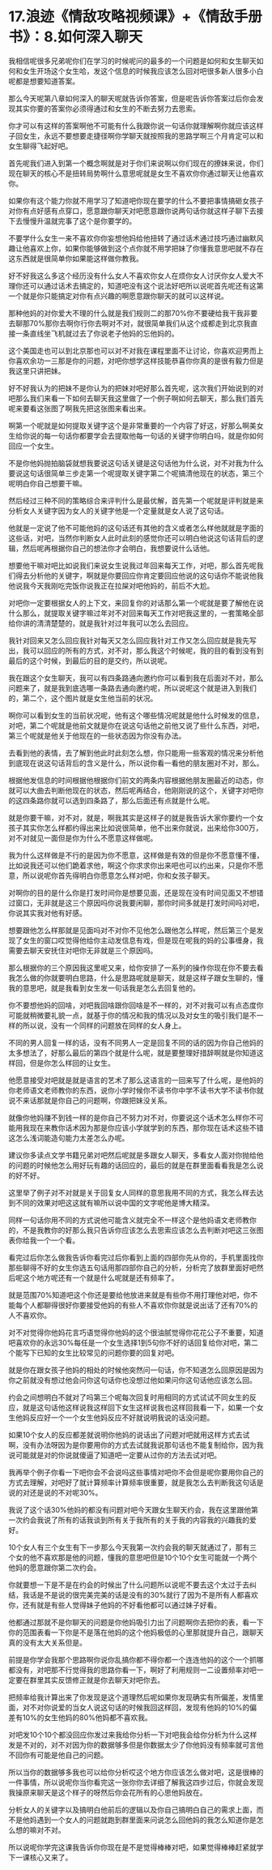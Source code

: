 # 17.浪迹《情敌攻略视频课》+《情敌手册书》：8.如何深入聊天

我相信呢很多兄弟呢你们在学习的时候呢问的最多的一个问题是如何和女生聊天如何和女生开场这个女生哈，发这个信息的时候我应该怎么回对吧很多新人很多小白呢都是想要知道答案。

那么今天呢第八章如何深入的聊天呢就告诉你答案，但是呢告诉你答案过后你会发现其实你要的答案你必须得通过和女生的不断去努力去思索。

你才可以有这样的答案啊他不可能有什么我跟你说一句话你就理解啊你就应该这样子回女生，永远不要想要走捷径啊你学聊天就按照我的思路学啊三个月肯定可以和女生聊得飞起好吧。

首先呢我们进入到第一个概念啊就是对于你们来说啊以你们现在的撩妹来说，你们现在聊天的核心不是扭转局势啊什么意思呢就是女生不喜欢你你通过聊天让他喜欢你。

如果你有这个能力你就不用学习了知道吧你现在要学的什么不要把事情搞砸女孩子对你有点好感有点穿口，愿意跟你聊天对吧愿意跟你说两句话你就这样子聊下去接下去慢慢升温就完事了这个是你要学的。

不要学什么女生一来不喜欢你你妄想他妈给他扭转了通过话术通过技巧通过幽默风趣让他喜欢上你，如果你能够做到这个点你就不用学把妹了你懂我意思吧就不存在这东西就是很简单你如果能这样做你教我。

好不好我这么多这个经历没有什么女人不喜欢你女人在烦你女人讨厌你女人爱大不理你还可以通过话术去搞定的，知道吧没有这个说法好吧所以说呢首先呢还有这第一个就是你只能搞定对你有点兴趣的啊愿意跟你聊天的就可以这样说。

那种他妈的对你爱大不理的什么就是我们规则二的那70%你不要硬给我干我非要去聊那70%那你去啊你行你去啊对不对，就很简单我们从这个成都走到北京我直接一条直线坐飞机就过去了你说老子他妈的忘他妈的。

这个美国走也可以到北京那也可以对不对我在课程里面不让讨论，你喜欢迎男而上你喜欢余功一三那是你的问题，对吧你想学这样技能恭喜你你真的是很有毅力但是我这里只讲把妹。

好不好我认为的把妹不是你认为的把妹对吧好那么首先呢，这次我们开始说到的对吧那么我们来看一下如何去聊天我这里做了一个例子啊如何去聊天，那么我们首先呢来要看这张图了啊我先把这张图来看出来。

啊第一个呢就是如何提取关键字这个是非常重要的一个内容了好这，好那么啊美女生给你说的每一句话你都要学会去提取他每一句话的关键字你明白吗，就是你如何回应一个女生。

不是你他妈抛拍脑袋就想我要说这句话关键是这句话他为什么说，对不对我为什么要说这句话很简单三步走第一个呢提取关键字第二个呢搞清他现在的状态，第三个呢明白你自己想要干嘛。

然后经过三种不同的策略综合来评判什么是最优解，首先第一个呢就是评判就是来分析女人关键字因为女人的关键字他是一个定量就是女人说了这句话。

他就是一定说了他不可能他妈的这句话还有其他的含义或者怎么样他就就是字面的这些话，对吧，当然你判断女人此时此刻的感觉你还可以明白他说这句话背后的逻辑，然后呢再根据你自己的想法你才会明白，我想要说什么话他。

想要他干嘛对吧比如说我们来说女生说我过年回来每天工作，对吧，那么首先呢我们得去分析他的关键字，啊就是你要回应你肯定要回应他说的这句话你不能说他我他说我今天我刚吃完饭你说我正在拉屎对吧他妈的，前后不大尬。

对吧你一定要根据女人的上下文，来回复你的对话那么第一个呢就是要了解他在说什么那么，就提取关键字嘛过年对不对回来每天工作对吧我这里的，一套策略全部给你讲的清清楚楚的，就是我针对过年我可以怎么去回应。

我针对回来又怎么回应我针对每天又怎么回应我针对工作又怎么回应就是我先写出，我可以回应的所有的方式，对不对，那么我这个时候呢，我的目的看到没有到最后的这个时候，到最后的目的是交约，所以说呢。

我在跟这个女生聊天，我可以有四条路通向邀约你可以看到我在后面对不对，那么问题来了，就是我到底选哪一条路去通向邀约呢，所以说呢这个就是进入到我们的，第二个，这个图片就是女生他当前的状况。

啊你可以看到女生的当前状况呢，他有这个哪些情况呢就是他什么时候发的信息，对吧，第二个呢就是他前文就是你在说这句话他之前他又说了些什么东西，对吧，第三个呢就是他关于他现在的一些状态因为你没有办法。

去看到他的表情，去了解到他此时此刻怎么想，你只能用一些客观的情况来分析他到底现在说这句话背后的含义是什么，所以说你看一看他的朋友圈对不对，那么。

根据他发信息的时间根据他根据你们前文的两条内容根据他朋友圈最近的动态，你就可以大曲去判断他现在的状态，然后呢再结合，他刚刚说的这个，关键字对吧你的这四条路你就可以选到四条路了，那么后面还有点就是什么呢。

就是你要干嘛，对不对，就是，啊我其实是这样子的就是我告诉大家你要约一个女孩子其实你怎么样都约得出来比如说很简单，他不出来你就说，出来给你300万，对不对就见一面但是你为什么不愿意这样做呢。

我为什么这样做是不行的是因为你不愿意，这样做是有效的但是你不愿意懂不懂，比如说我还可以他们跪着求他，啊这个你求求你出来吧也可以约出来，只是你不愿意，所以说呢你首先得明白你愿意怎么样对吧，你和女孩子聊天。

对啊你的目的是什么你是打发时间你是想要见面，还是现在没有时间见面又不想错过窗口，无非就是这三个原因吗你说我要闲聊，那你时间多就是打发时间吗对吧，你说其实我对他有好感。

想要跟他怎么样那就是见面吗对不对你不见他怎么跟他怎么样呢，然后第三个是发现了女生的窗口哎觉得他给你主动发信息有戏，但是现在呢我的妈的公事缠身，我需要去聊天安抚住对吧你无非就是三个原因吗。

那么根据你的三个原因我这里呢又来，给你安排了一系列的操作你现在你不要去看我怎么做的你就要明白思路，什么是思路呢就是聊天，就是这样子跟女生聊的，懂我的意思吧，就是我看到女生发一句话我是怎么去回复他的。

你不要想他妈的回啥，对吧我回啥跟你回啥是不一样的，对不对我可以有点态度你可能就稍微要礼貌一点，就基于你的情况和我的情况以及对女生的吸引我们是不一样的所以说，没有一个同样的问题放在同样的女人身上。

不同的男人回复一样的话，没有不同男人一定是回复不同的话的因为你自己他妈的太多想法了，好那么最后的第四个就是什么呢，就是要整理好措辞啊就是你知道这样回，但是你怎么样回的让女生。

他愿意接受对吧就是就是语言的艺术了那么这语言的一回来写了什么呢，是他妈的你老师语文老师教你的东西，说你小学时候你不读书你中学不读书大学不读书你就说不来话那就是你自己的问题啊，你跟把妹没关系。

就像你他妈赚不到钱一样的是你自己不努力对不对，你要说这个话术怎么样你不可能用我现在来教你话术因为那是你应该小学就学到的东西，那你现在话术这些不错这怎么浅词能造句能力太差怎么办呢。

建议你多读点文学书籍兄弟对吧然后呢就是多跟女人聊天，多看女人面对你抛给他的问题的时候他怎么用好玩有趣的话回应的，最后的就是在群里面看看我是怎么说的好不好。

这里举了例子对不对就是关于回复女人同样的意思我用不同的方式，我怎么样去达到不同的效果对吧这这就有嘛所以说中国的文字呢他是博大精深。

同样一句话你用不同的方式说他可能含义就完全不一样这个是他妈语文老师教你的，不是我教你的好那么我只告诉你应该怎么去思索应该怎么去判断对吧这三张图表你给我一个一个看。

看完过后你怎么做我告诉你看完过后你看到上面的四部你先从你的，手机里面找你那些聊得不好的女生你选五句话用那四部你自己的分析，分析完了放群里面好吧然后呢这个地方呢还有一个就是什么呢就是还有频率了。

就是范围70%知道吧这个你还是要给他放进来就是有些你不用打理他对吧，你不能每个人都聊得很好你要接受他妈的有些人不喜欢你你就是说出话了还有70%的人不喜欢你。

对不对觉得你他妈花言巧语觉得你他妈的这个很油腻觉得你花花公子不重要，知道吧喜欢你的永远30%每任是一个女生选择1到5句你不好的话回复给你对吧，第二个能写下已知的女生比较常见的问题你要的回复对吧。

就是你在跟女孩子他妈的相处的时候他突然问一句话，你不知道怎么回原因是因为你之前就没有想过他会问你这句话你也没想过他如果问你这句话他应该怎么回。

约会之间想明白不就对了吗第三个呢每次回复时用相同的方式试试不同女生的反应，就是这句话他这样说我这样回下女生这样说我也这样回我看一下，如果一个女生他妈反应好一个一个女生他妈反应不好就说明我说的话没问题。

如果10个女人的反应都差就说明你他妈的说话出了问题对吧就用这样方式去试啊，没有办法呀因为是你要用你的方式去试就我说那句话也不能复制给你，因为我说可能就是对的你说就傻逼了知道吧一定要从过你的方法去试对吧。

我再举个例子你看一下吧你会不会说吗这些事情对吧你不会但是呢你要用你自己的方式去理解，对吧好了就计算频率计算频率很重要，就是我怎么去判断我这句话是说的对还是说的不对呢30%。

我说了这个话30%他妈的都没有问题对吧今天跟女生聊天约会，我在这里跟他第一次约会我说了所有的话我谈到所有关于我所有的关于我的内容我的兴趣我的爱好。

10个女人有三个女生有下一步那么今天我第一次约会我的聊天就通过了，那有三个女的他不喜欢那是他的问题，懂我的意思吧但是10个10个女生可能就一个两个他妈的愿意跟你第二次约会。

你就要想一下是不是在约会的时候出了什么问题所以说呢不要去这个太过于去纠结，我话是不是说的很完美完美的话是没有的30%就行了因为不是所有人都喜欢你，还有就是有些人觉得妹子他妈的不好看他都可以通过妹子好看。

他都通过那就不是你聊天的问题是你他妈吸引力出了问题啊你去把你的表，看一下你的范围表看一下你是不是落在他妈的这个他妈极低的心里那就提升自己，跟聊天真的没有太大关系但是。

前提是你学会我那个思路啊你说你乱搞你都不得你都一个连连他妈的这个一个抓哪都没有，对吧那不行觉得我的思路你看一下，啊好了利用规则一二设置频率对吧一定要在群里其实反馈修正就是你去聊天对吧你去。

把频率给我计算出来了你发现是这个道理然后呢如果你发现确实有所偏差，发情里面，对不对你说爱的当女人说这句话的时候我回这样回，发现有他妈的10%的偏差有10%的女生他妈的80%他妈都不喜欢我。

对吧发10个10个都没回应你发过来我给你分析一下对吧我会给你分析为什么这样发是不对的，对不对因为你的数据够多但是你数据太少了你他妈没有频率就可言他不回你有可能是他自己的问题。

所以当你的数据够多我也可以给你分析哎这个地方你应该怎么做对吧，这是很棒的一件事情，所以说呢你当你看完这一张你你去详细了解我这四步过后，你就会发现我操原来聊天是这个样子的呀然后你会花所有的心思他妈放在。

分析女人的关键字以及搞明白他前后的逻辑以及你自己搞明白自己的需求上面，而不是他妈遇到一个女人的问题就跑到群里面来问说怎么回他妈的我怎么知道你是怎么想的嘛对不对。

所以说呢你学完这课我告诉你你现在是不是觉得棒棒对吧，如果觉得棒棒赶紧就学下一课核心又来了。